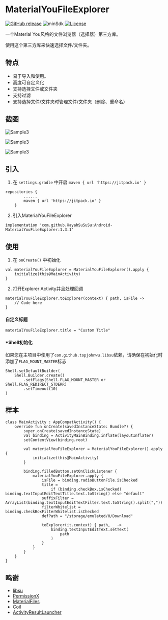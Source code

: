 # MaterialYouFileExplorer
[![GitHub release](https://img.shields.io/github/v/release/XayahSuSuSu/Android-MaterialYouFileExplorer?color=orange)](https://github.com/XayahSuSuSu/Android-MaterialYouFileExplorer/releases)  ![minSdk](https://img.shields.io/badge/minSdk-26-green) [![License](https://img.shields.io/github/license/XayahSuSuSu/Android-MaterialYouFileExplorer?color=ff69b4)](./LICENSE)

一个Material You风格的文件浏览器（选择器）第三方库。

使用这个第三方库来快速选择文件/文件夹。

## 特点
- 易于导入和使用。
- 高度可自定义化
- 支持选择文件或文件夹
- 支持过滤
- 支持选择文件/文件夹时管理文件/文件夹（删除、重命名）

## 截图

![Sample3](doc/images/Sample1.jpg "Sample1")

![Sample3](doc/images/Sample2.jpg "Sample2")

![Sample3](doc/images/Sample3.jpg "Sample3")

## 引入
1. 在 `settings.gradle` 中开启 `maven { url 'https://jitpack.io' }`
```
repositories {
        ......
        maven { url 'https://jitpack.io' }
    }
```
2. 引入MaterialYouFileExplorer
```
implementation 'com.github.XayahSuSuSu:Android-MaterialYouFileExplorer:1.3.1'
```

## 使用
1. 在 `onCreate()` 中初始化
```
val materialYouFileExplorer = MaterialYouFileExplorer().apply {
    initialize(this@MainActivity)
}
```
2. 打开Explorer Activity并且处理回调
```
materialYouFileExplorer.toExplorer(context) { path, isFile -> 
    // Code here
}
```
#### 自定义标题
```
materialYouFileExplorer.title = "Custom Title"
```

#### *Shell初始化
如果您在主项目中使用了`com.github.topjohnwu.libsu`依赖，请确保在初始化时添加了`FLAG_MOUNT_MASTER`标志
```
Shell.setDefaultBuilder(
    Shell.Builder.create()
        .setFlags(Shell.FLAG_MOUNT_MASTER or Shell.FLAG_REDIRECT_STDERR)
        .setTimeout(10)
)
```


## 样本
```
class MainActivity : AppCompatActivity() {
    override fun onCreate(savedInstanceState: Bundle?) {
        super.onCreate(savedInstanceState)
        val binding = ActivityMainBinding.inflate(layoutInflater)
        setContentView(binding.root)

        val materialYouFileExplorer = MaterialYouFileExplorer().apply {
            initialize(this@MainActivity)
        }

        binding.filledButton.setOnClickListener {
            materialYouFileExplorer.apply {
                isFile = binding.radioButtonFile.isChecked
                title =
                    if (binding.checkBox.isChecked) binding.textInputEditTextTitle.text.toString() else "default"
                suffixFilter = ArrayList(binding.textInputEditTextFilter.text.toString().split(","))
                filterWhitelist = binding.checkBoxFilterWhitelist.isChecked
                defPath = "/storage/emulated/0/Download"

                toExplorer(it.context) { path, _ ->
                    binding.textInputEditText.setText(
                        path
                    )
                }
            }
        }
    }
}
```

## 鸣谢
- [libsu](https://github.com/topjohnwu/libsu)
- [PermissionX](https://github.com/guolindev/PermissionX)
- [MaterialFiles](https://github.com/zhanghai/MaterialFiles)
- [Coil](https://github.com/coil-kt/coil)
- [ActivityResultLauncher](https://github.com/DylanCaiCoding/ActivityResultLauncher)